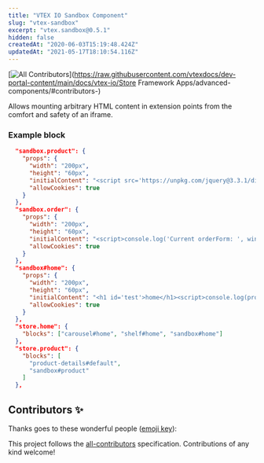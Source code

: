 ```yaml
---
title: "VTEX IO Sandbox Component"
slug: "vtex-sandbox"
excerpt: "vtex.sandbox@0.5.1"
hidden: false
createdAt: "2020-06-03T15:19:48.424Z"
updatedAt: "2021-05-17T18:10:54.116Z"
---
```

<!-- ALL-CONTRIBUTORS-BADGE:START - Do not remove or modify this section -->
[![All Contributors](https://img.shields.io/badge/all_contributors-0-orange.svg?style=flat-square)](https://raw.githubusercontent.com/vtexdocs/dev-portal-content/main/docs/vtex-io/Store Framework Apps/advanced-components/#contributors-)
<!-- ALL-CONTRIBUTORS-BADGE:END -->

Allows mounting arbitrary HTML content in extension points from the comfort and safety of an iframe.

### Example block

```json
  "sandbox.product": {
    "props": {
      "width": "200px",
      "height": "60px",
      "initialContent": "<script src='https://unpkg.com/jquery@3.3.1/dist/jquery.min.js'></script><h1 id='test'>initial</h1><script>function render(){ current = window.props.productQuery.product.items.findIndex(function(p){ return p.itemId === window.props.query.skuId }); if (current === -1) {current = 0}; $('#test').html(window.props.productQuery.product.items[current].sellers[0].commertialOffer.ListPrice)}; window.addEventListener('message', function(e){ console.log('got message in product', e.data, window.props); render();});</script>",
      "allowCookies": true
    }
  },
  "sandbox.order": {
    "props": {
      "width": "200px",
      "height": "60px",
      "initialContent": "<script>console.log('Current orderForm: ', window.props.orderForm)</script>",
      "allowCookies": true
    }
  },
  "sandbox#home": {
    "props": {
      "width": "200px",
      "height": "60px",
      "initialContent": "<h1 id='test'>home</h1><script>console.log(props, document.cookie); window.addEventListener('message', function(e){ console.log('got message in home', window.props) });</script>",
      "allowCookies": true
    }
  },
  "store.home": {
    "blocks": ["carousel#home", "shelf#home", "sandbox#home"]
  },
  "store.product": {
    "blocks": [
      "product-details#default",
      "sandbox#product"
    ]
  },
```

## Contributors ✨

Thanks goes to these wonderful people ([emoji key](https://allcontributors.org/docs/en/emoji-key)):

<!-- ALL-CONTRIBUTORS-LIST:START - Do not remove or modify this section -->
<!-- prettier-ignore-start -->
<!-- markdownlint-disable -->
<!-- markdownlint-enable -->
<!-- prettier-ignore-end -->
<!-- ALL-CONTRIBUTORS-LIST:END -->

This project follows the [all-contributors](https://github.com/all-contributors/all-contributors) specification. Contributions of any kind welcome!